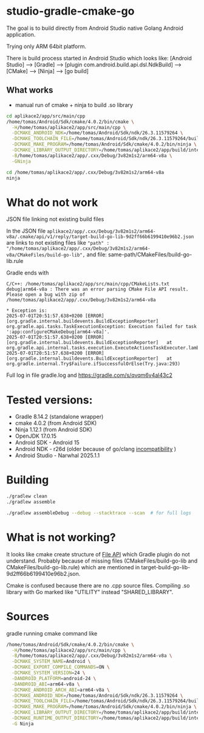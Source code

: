 # studio-gradle-cmake-go
The goal is to build directly from Android Studio native Golang Android application.

Trying only ARM 64bit platform. 

There is build process started in Android Studio which looks like:
[Android Studio] --> [Gradle] --> [plugin com.android.build.api.dsl.NdkBuild] --> [CMake] --> [Ninja] --> [go build]

## What works

- manual run of cmake + ninja to build .so library
```bash
cd aplikace2/app/src/main/cpp
/home/tomas/Android/Sdk/cmake/4.0.2/bin/cmake \
  -H/home/tomas/aplikace2/app/src/main/cpp \
  -DCMAKE_ANDROID_NDK=/home/tomas/Android/Sdk/ndk/26.3.11579264 \
  -DCMAKE_TOOLCHAIN_FILE=/home/tomas/Android/Sdk/ndk/26.3.11579264/build/cmake/android.toolchain.cmake \
  -DCMAKE_MAKE_PROGRAM=/home/tomas/Android/Sdk/cmake/4.0.2/bin/ninja \
  -DCMAKE_LIBRARY_OUTPUT_DIRECTORY=/home/tomas/aplikace2/app/build/intermediates/cxx/Debug/3v82m1s2/obj/arm64-v8a \
  -B/home/tomas/aplikace2/app/.cxx/Debug/3v82m1s2/arm64-v8a \
  -GNinja
```
```bash
cd /home/tomas/aplikace2/app/.cxx/Debug/3v82m1s2/arm64-v8a
ninja
```

# What do not work

JSON file linking not existing build files

In the JSON file `aplikace2/app/.cxx/Debug/3v82m1s2/arm64-v8a/.cmake/api/v1/reply/target-build-go-lib-9d2ff66b6199410e96b2.json` are links to not existing files like
`"path" : "/home/tomas/aplikace2/app/.cxx/Debug/3v82m1s2/arm64-v8a/CMakeFiles/build-go-lib",`
and file: same-path/CMakeFiles/build-go-lib.rule

Gradle ends with

`C/C++: /home/tomas/aplikace2/app/src/main/cpp/CMakeLists.txt debug|arm64-v8a : There was an error parsing CMake File API result. Please open a bug with zip of /home/tomas/aplikace2/app/.cxx/Debug/3v82m1s2/arm64-v8a`

```
* Exception is:
2025-07-01T20:51:57.638+0200 [ERROR] [org.gradle.internal.buildevents.BuildExceptionReporter] org.gradle.api.tasks.TaskExecutionException: Execution failed for task ':app:configureCMakeDebug[arm64-v8a]'.
2025-07-01T20:51:57.638+0200 [ERROR] [org.gradle.internal.buildevents.BuildExceptionReporter]   at org.gradle.api.internal.tasks.execution.ExecuteActionsTaskExecuter.lambda$executeIfValid$1(ExecuteActionsTaskExecuter.java:130)
2025-07-01T20:51:57.638+0200 [ERROR] [org.gradle.internal.buildevents.BuildExceptionReporter]   at org.gradle.internal.Try$Failure.ifSuccessfulOrElse(Try.java:293)
```
Full log in file gradle.log and https://gradle.com/s/qvqm6v4al43c2

# Tested versions:
- Gradle 8.14.2 (standalone wrapper)
- cmake 4.0.2 (from Android SDK)
- Ninja 1.12.1 (from Android SDK)
- OpenJDK 17.0.15
- Android SDK - Android 15
- Android NDK - r26d (older because of go/clang [incompatibility](https://github.com/golang/go/issues/74410) )
- Android Studio - Narwhal 2025.1.1


# Building

```bash
./gradlew clean
./gradlew assemble

./gradlew assembleDebug --debug --stacktrace --scan  # for full logs

```

# What is not working?

It looks like cmake create structure of [File API](https://cmake.org/cmake/help/latest/manual/cmake-file-api.7.html) which Gradle plugin do not understand. Probably because of missing files (CMakeFiles/build-go-lib and CMakeFiles/build-go-lib.rule) which are mentioned in target-build-go-lib-9d2ff66b6199410e96b2.json.

Cmake is confused because there are no .cpp source files. Compiling .so library with Go marked like "UTILITY" instead "SHARED_LIBRARY".

# Sources

gradle running cmake command like
```bash
/home/tomas/Android/Sdk/cmake/4.0.2/bin/cmake \
  -H/home/tomas/aplikace2/app/src/main/cpp \
  -B/home/tomas/aplikace2/app/.cxx/Debug/3v82m1s2/arm64-v8a \
  -DCMAKE_SYSTEM_NAME=Android \
  -DCMAKE_EXPORT_COMPILE_COMMANDS=ON \
  -DCMAKE_SYSTEM_VERSION=24 \
  -DANDROID_PLATFORM=android-24 \
  -DANDROID_ABI=arm64-v8a \
  -DCMAKE_ANDROID_ARCH_ABI=arm64-v8a \
  -DCMAKE_ANDROID_NDK=/home/tomas/Android/Sdk/ndk/26.3.11579264 \
  -DCMAKE_TOOLCHAIN_FILE=/home/tomas/Android/Sdk/ndk/26.3.11579264/build/cmake/android.toolchain.cmake \
  -DCMAKE_MAKE_PROGRAM=/home/tomas/Android/Sdk/cmake/4.0.2/bin/ninja \
  -DCMAKE_LIBRARY_OUTPUT_DIRECTORY=/home/tomas/aplikace2/app/build/intermediates/cxx/Debug/3v82m1s2/obj/arm64-v8a \
  -DCMAKE_RUNTIME_OUTPUT_DIRECTORY=/home/tomas/aplikace2/app/build/intermediates/cxx/Debug/3v82m1s2/obj/arm64-v8a \
  -G Ninja
```

